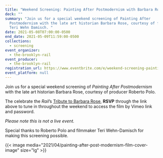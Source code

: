 ```yaml
---
title: "Weekend Screening: Painting After Postmodernism with Barbara Rose"
deck: ""
summary: "Join us for a special weekend screening of Painting After
  Postmodernism with the late art historian Barbara Rose, courtesy of filmmaker
  Teri Wehn Damisch. "
date: 2021-05-08T07:00:00-0500
end_date: 2021-05-09T11:59:00-0500
collections:
  - screening
event_organizer:
  - the-brooklyn-rail
event_producer:
  - the-brooklyn-rail
registration_url: https://www.eventbrite.com/e/weekend-screening-painting-after-postmodernism-with-barbara-rose-tickets-152767478641
event_platform: null
---
```

Join us for a special weekend screening of *Painting After Postmodernism* with the late art historian Barbara Rose, courtesy of producer Roberto Polo.

The celebrate the *Rail*’s [Tribute to Barbara Rose](https://brooklynrail.org/2021/05/in-memoriam/A-Tribute-to-Barbara-Rose), **RSVP** through the link above to tune in throughout the weekend to access the film by Vimeo link and password. 

*Please note this is not a live event.* 

Special thanks to Roberto Polo and filmmaker Teri Wehn-Damisch for making this screening possible.

{{< image media="2021/04/painting-after-post-modernism-film-cover-image" size="lg" >}}
